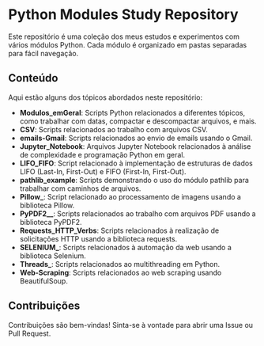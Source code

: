 # Python Modules Study Repository

Este repositório é uma coleção dos meus estudos e experimentos com vários módulos Python. Cada módulo é organizado em pastas separadas para fácil navegação.

## Conteúdo

Aqui estão alguns dos tópicos abordados neste repositório:

- **Modulos_emGeral**: Scripts Python relacionados a diferentes tópicos, como trabalhar com datas, compactar e descompactar arquivos, e mais.
- **CSV**: Scripts relacionados ao trabalho com arquivos CSV.
- **emails-Gmail**: Scripts relacionados ao envio de emails usando o Gmail.
- **Jupyter_Notebook**: Arquivos Jupyter Notebook relacionados à análise de complexidade e programação Python em geral.
- **LIFO_FIFO**: Script relacionado à implementação de estruturas de dados LIFO (Last-In, First-Out) e FIFO (First-In, First-Out).
- **pathlib_example**: Scripts demonstrando o uso do módulo pathlib para trabalhar com caminhos de arquivos.
- **Pillow_**: Script relacionado ao processamento de imagens usando a biblioteca Pillow.
- **PyPDF2__**: Scripts relacionados ao trabalho com arquivos PDF usando a biblioteca PyPDF2.
- **Requests_HTTP_Verbs**: Scripts relacionados à realização de solicitações HTTP usando a biblioteca requests.
- **SELENIUM_**: Scripts relacionados à automação da web usando a biblioteca Selenium.
- **Threads_**: Scripts relacionados ao multithreading em Python.
- **Web-Scraping**: Scripts relacionados ao web scraping usando BeautifulSoup.

## Contribuições

Contribuições são bem-vindas! Sinta-se à vontade para abrir uma Issue ou Pull Request.